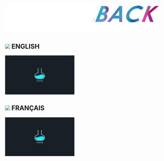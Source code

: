 ![GitHub Logo](https://github.com/LeGitHubDeTai/AnimeBack/blob/main/assets/logo%20white.png?raw=true)

## <img src="https://emojipedia-us.s3.dualstack.us-west-1.amazonaws.com/thumbs/120/joypixels/257/flag-united-kingdom_1f1ec-1f1e7.png" width="2%"> ENGLISH

<img src="https://github.com/LeGitHubDeTai/AnimeBack/blob/main/assets/loading.gif?raw=true" width="45%"></img>

## <img src="https://emojipedia-us.s3.dualstack.us-west-1.amazonaws.com/thumbs/120/joypixels/257/flag-france_1f1eb-1f1f7.png" width="2%"> FRANÇAIS

<img src="https://github.com/LeGitHubDeTai/AnimeBack/blob/main/assets/loading.gif?raw=true" width="45%"></img>
